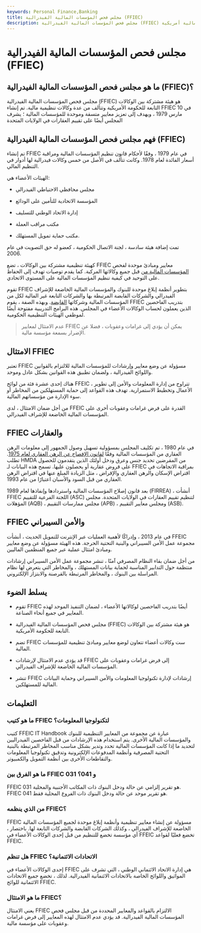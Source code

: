 ```yaml
---
keywords: Personal Finance,Banking
title: مجلس فحص المؤسسات المالية الفيدرالية (FFIEC)
description: مجلس فحص المؤسسات المالية الفيدرالية (FFIEC) هو هيئة مشتركة بين الوكالات التابعة للحكومة الأمريكية وتتألف من عدة وكالات تنظيمية مالية أمريكية.
---
```


# مجلس فحص المؤسسات المالية الفيدرالية (FFIEC)
## ما هو مجلس فحص المؤسسات المالية الفيدرالية (FFIEC)؟

مجلس فحص المؤسسات المالية الفيدرالية (FFIEC) هو هيئة مشتركة بين الوكالات التابعة للحكومة الأمريكية وتتألف من عدة وكالات تنظيمية مالية. تم إنشاء FFIEC في 10 مارس 1979 ، ويهدف إلى تعزيز معايير متسقة وموحدة للمؤسسات المالية ؛ يشرف المجلس أيضًا على تقييم العقارات في الولايات المتحدة

## فهم مجلس فحص المؤسسات المالية الفيدرالية (FFIEC)

تم إنشاء FFIEC في عام 1979 ، وفقًا لأحكام قانون تنظيم المؤسسات المالية ومراقبة أسعار الفائدة لعام 1978. وكانت تتألف في الأصل من خمس وكالات فيدرالية لها أدوار في التنظيم المالي.

الهيئات الأعضاء هي:

- مجلس محافظي الاحتياطي الفيدرالي

- المؤسسة الاتحادية للتأمين على الودائع

- إدارة الاتحاد الوطني للتسليف

- مكتب مراقب العملة

- مكتب حماية تمويل المستهلك.

تمت إضافة هيئة سادسة ، لجنة الاتصال الحكومية ، كعضو له حق التصويت في عام 2006.

كهيئة تنظيمية مشتركة بين الوكالات ، تضع FFIEC معايير ومبادئ موحدة لفحص [المؤسسات المالية من](/financialinstitution) قبل جميع وكالاتها المركبة. كما يقدم توصيات تهدف إلى الحفاظ على التوحيد في كيفية تنظيم المؤسسات المالية على المستوى الاتحادي.

تقوم FFIEC بتطوير أنظمة إبلاغ موحدة للبنوك والمؤسسات المالية الخاضعة للإشراف الفيدرالي والشركات القابضة المرتبطة بها والشركات التابعة غير المالية لكل من المؤسسات المالية وشركاتها [القابضة](/holdingcompany). وبهذه الصفة ، يقوم FFIEC بتدريب الفاحصين الذين يعملون لحساب الوكالات الأعضاء في المجلس. هذه البرامج التدريبية مفتوحة أيضًا لموظفي الهيئات التنظيمية الحكومية.

> عدم الامتثال لمعايير FFIEC يمكن أن يؤدي إلى غرامات وعقوبات ، فضلا عن الإضرار بسمعة مؤسسة مالية.

>

## الامتثال FFIEC

تعتبر FFIEC مسؤولة عن وضع معايير وإرشادات للمؤسسات المالية للالتزام بالقوانين واللوائح الفيدرالية ، ولضمان تطبيق هذه القوانين بشكل عادل وموحد.

هناك إحدى عشرة فئة من لوائح FFEIC ، تتراوح من إدارة المعلومات والأمن إلى تطوير الأعمال وتخطيط الاستمرارية. تهدف هذه القواعد إلى حماية المستهلكين من المخاطر أو سوء الإدارة من مؤسساتهم المالية.

من أجل ضمان الامتثال ، لدى FFEIC القدرة على فرض غرامات وعقوبات أخرى على المؤسسات المالية الخاضعة للإشراف الفيدرالي.

## FFIEC والعقارات

في عام 1980 ، تم تكليف المجلس بمسؤولية تسهيل وصول الجمهور إلى معلومات الرهن العقاري من المؤسسات المالية وفقًا [لقانون الإفصاح عن الرهن العقاري لعام 1975](/home-mortgage-disclosure-act-hmda). تطلب HMDA من المقرضين تحديد جنس وعرق ودخل أولئك الذين يتقدمون للحصول على قروض عقارية أو يحصلون عليها. تسمح هذه البيانات لـ FFIEC بمراقبة الاتجاهات في اقتراض الإسكان والرهن العقاري والإقراض ، مثل الزيادة المبلغ عنها في اقتراض الرهن العقاري من قبل السود والأسبان اعتبارًا من عام 1993.

بعد قانون إصلاح المؤسسات المالية واستردادها وإنفاذها لعام 1989 (FIRREA) ، أنشأت FFIEC اللجنة الفرعية للتقييم (ASC) لتنظيم تقييم العقارات في الولايات المتحدة. مجلس المؤهلات (AQB) ، مجلس ممارسات التقييم (APB) ، ومجلس معايير التقييم (ASB).

## FFIEC والأمن السيبراني

في عام 2013 ، وإدراكًا لأهمية العمليات عبر الإنترنت للتمويل الحديث ، أنشأت FFEIC مجموعة عمل الأمن السيبراني والبنية التحتية الحرجة. هذه الهيئة مسؤولة عن وضع معايير ومبادئ امتثال عملية عبر جميع المنظمين الماليين.

من أجل ضمان بقاء النظام المصرفي آمنًا ، تنشر مجموعة عمل الأمن السيبراني إرشادات منتظمة حول التدابير المناسبة لحماية بيانات المستهلك ، والمخاطر التي يتعرض لها نظام المراسلة بين البنوك ، والمخاطر المرتبطة بالقرصنة والابتزاز الإلكتروني.

## يسلط الضوء

- تقوم FFIEC أيضًا بتدريب الفاحصين لوكالاتها الأعضاء ، لضمان التنفيذ الموحد لهذه المعايير في جميع أنحاء الصناعة.

- مجلس فحص المؤسسات المالية الفيدرالية (FFIEC) هو هيئة مشتركة بين الوكالات التابعة للحكومة الأمريكية.

- تضم FFIEC ست وكالات أعضاء تتعاون لوضع معايير ومبادئ تنظيمية للمؤسسات المالية.

- قد يؤدي عدم الامتثال لإرشادات FFIEC إلى فرض غرامات وعقوبات على المؤسسات المالية الخاضعة للإشراف الفيدرالي.

- تنشر FFIEC إرشادات لإدارة تكنولوجيا المعلومات والأمن السيبراني وحماية البيانات المالية للمستهلكين.

## التعليمات

### ما هو كتيب FFIEC لتكنولوجيا المعلومات؟

كتيب FFEIC IT Handbook عبارة عن مجموعة من المعايير التنظيمية للبنوك والمؤسسات المالية الأخرى. يتم استخدام هذه الإرشادات من قبل الفاحصين الفيدراليين لتحديد ما إذا كانت المؤسسات المالية تحدد وتدير بشكل مناسب المخاطر المرتبطة بالبنية التحتية المصرفية وأنظمة المدفوعات الإلكترونية وتدقيق تكنولوجيا المعلومات والتقاطعات الأخرى بين أنظمة التمويل والكمبيوتر.

### ما هو الفرق بين FFIEC 031 و 041؟

FFEIC 031 هو تقرير إلزامي عن حالة ودخل البنوك ذات المكاتب الأجنبية والمحلية. FFIEC 041 هو تقرير موحد عن حالة ودخل البنوك ذات الفروع المحلية فقط.

### من الذي ينظمه FFIEC؟

FFEIC مسؤولة عن إنشاء معايير تنظيمية وأنظمة إبلاغ موحدة لجميع المؤسسات المالية الخاضعة للإشراف الفيدرالي ، وكذلك الشركات القابضة والشركات التابعة لها. باختصار ، أي مؤسسة تخضع للتنظيم من قبل إحدى الوكالات الأعضاء في FFEIC تخضع فعليًا لقواعد FFEIC.

### هل تنظم FFIEC الاتحادات الائتمانية؟

إحدى الوكالات الأعضاء في FFIEC هي إدارة الاتحاد الائتماني الوطني ، التي تشرف على المواثيق واللوائح الخاصة بالاتحادات الائتمانية الفيدرالية. لذلك ، تخضع جميع الاتحادات الائتمانية للوائح FFIEC.

### ما هو الامتثال FFIEC؟

يعني الامتثال FFIEC الالتزام بالقواعد والمعايير المحددة من قبل مجلس فحص المؤسسات المالية الفيدرالية. قد يؤدي عدم الامتثال لهذه المعايير إلى فرض غرامات وعقوبات على مؤسسة مالية.

